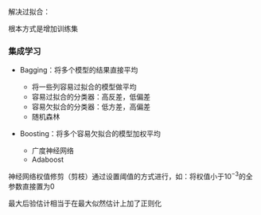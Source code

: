 解决过拟合：

根本方式是增加训练集



### 集成学习

- Bagging：将多个模型的结果直接平均
  - 将一些列容易过拟合的模型做平均
  - 容易过拟合的分类器：高反差，低偏差
  - 容易欠拟合的分类器：低方差，高偏差
  - 随机森林

- Boosting：将多个容易欠拟合的模型加权平均
  - 广度神经网络
  - Adaboost





神经网络权值修剪（剪枝）通过设置阈值的方式进行，如：将权值小于$10^{-3}$的全参数直接置为0



最大后验估计相当于在最大似然估计上加了正则化
